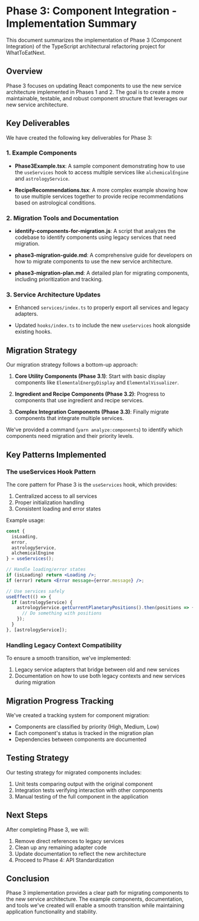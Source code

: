 # Phase 3: Component Integration - Implementation Summary

This document summarizes the implementation of Phase 3 (Component Integration) of the TypeScript architectural refactoring project for WhatToEatNext.

## Overview

Phase 3 focuses on updating React components to use the new service architecture implemented in Phases 1 and 2. The goal is to create a more maintainable, testable, and robust component structure that leverages our new service architecture.

## Key Deliverables

We have created the following key deliverables for Phase 3:

### 1. Example Components

- **Phase3Example.tsx**: A sample component demonstrating how to use the `useServices` hook to access multiple services like `alchemicalEngine` and `astrologyService`.
  
- **RecipeRecommendations.tsx**: A more complex example showing how to use multiple services together to provide recipe recommendations based on astrological conditions.

### 2. Migration Tools and Documentation

- **identify-components-for-migration.js**: A script that analyzes the codebase to identify components using legacy services that need migration.

- **phase3-migration-guide.md**: A comprehensive guide for developers on how to migrate components to use the new service architecture.

- **phase3-migration-plan.md**: A detailed plan for migrating components, including prioritization and tracking.

### 3. Service Architecture Updates

- Enhanced `services/index.ts` to properly export all services and legacy adapters.
  
- Updated `hooks/index.ts` to include the new `useServices` hook alongside existing hooks.

## Migration Strategy

Our migration strategy follows a bottom-up approach:

1. **Core Utility Components (Phase 3.1)**: Start with basic display components like `ElementalEnergyDisplay` and `ElementalVisualizer`.

2. **Ingredient and Recipe Components (Phase 3.2)**: Progress to components that use ingredient and recipe services.

3. **Complex Integration Components (Phase 3.3)**: Finally migrate components that integrate multiple services.

We've provided a command (`yarn analyze:components`) to identify which components need migration and their priority levels.

## Key Patterns Implemented

### The useServices Hook Pattern

The core pattern for Phase 3 is the `useServices` hook, which provides:

1. Centralized access to all services
2. Proper initialization handling
3. Consistent loading and error states

Example usage:

```jsx
const { 
  isLoading, 
  error, 
  astrologyService, 
  alchemicalEngine 
} = useServices();

// Handle loading/error states
if (isLoading) return <Loading />;
if (error) return <Error message={error.message} />;

// Use services safely
useEffect(() => {
  if (astrologyService) {
    astrologyService.getCurrentPlanetaryPositions().then(positions => {
      // Do something with positions
    });
  }
}, [astrologyService]);
```

### Handling Legacy Context Compatibility

To ensure a smooth transition, we've implemented:

1. Legacy service adapters that bridge between old and new services
2. Documentation on how to use both legacy contexts and new services during migration

## Migration Progress Tracking

We've created a tracking system for component migration:

- Components are classified by priority (High, Medium, Low)
- Each component's status is tracked in the migration plan
- Dependencies between components are documented

## Testing Strategy

Our testing strategy for migrated components includes:

1. Unit tests comparing output with the original component
2. Integration tests verifying interaction with other components
3. Manual testing of the full component in the application

## Next Steps

After completing Phase 3, we will:

1. Remove direct references to legacy services
2. Clean up any remaining adapter code
3. Update documentation to reflect the new architecture
4. Proceed to Phase 4: API Standardization

## Conclusion

Phase 3 implementation provides a clear path for migrating components to the new service architecture. The example components, documentation, and tools we've created will enable a smooth transition while maintaining application functionality and stability. 